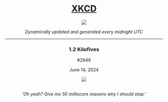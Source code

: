 
<h1 align="center"><a href="https://xkcd.com">XKCD</a></h1>
<div align="center">
    <img src="https://img.shields.io/github/last-commit/ShashashankThakur/XKCD?label=last%20updated" />
</div>

<p align="center"><i>Dynamically updated and generated every midnight UTC</i></p>
<hr>
<div align="center">
    <h3><strong>1.2 Kilofives</strong></h3>
    <p>#2946</p>
    <p>June 14, 2024</p>
    <img src="https://imgs.xkcd.com/comics/1_2_kilofives.png">
    <br></br>
    <p><i>'Oh yeah? Give me 50 milliscore reasons why I should stop.'</i></p>
</div>
